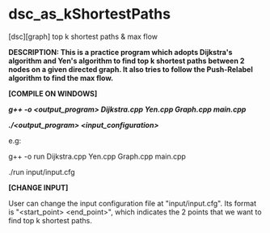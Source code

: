 # dsc_as_kShortestPaths
[dsc][graph] top k shortest paths &amp; max flow

**DESCRIPTION: This is a practice program which adopts Dijkstra's algorithm and Yen's algorithm to find top k shortest paths between 2 nodes on a given directed graph. It also tries to follow the Push-Relabel algorithm to find the max flow.**

**[COMPILE ON WINDOWS]**

***g++ -o <output_program> Dijkstra.cpp Yen.cpp Graph.cpp main.cpp***

***./<output_program> <input_configuration>***

e.g:

g++ -o run Dijkstra.cpp Yen.cpp Graph.cpp main.cpp

./run input/input.cfg

**[CHANGE INPUT]**

User can change the input configuration file at "input/input.cfg". Its format is "<start_point> <end_point>", which indicates the 2 points that we want to find top k shortest paths.
